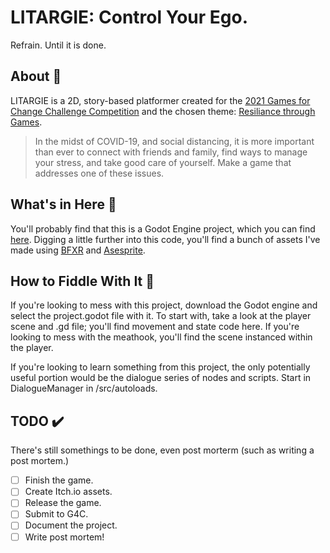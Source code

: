 # LITARGIE: Control Your Ego.
Refrain. Until it is done.

## About :mag_right:
LITARGIE is a 2D, story-based platformer created for the [2021 Games for Change Challenge Competition](http://gamesforchange.org/studentchallenge/) and the chosen theme: [Resiliance through Games](http://gamesforchange.org/studentchallenge/resilience-through-games/). 
> In the midst of COVID-19, and social distancing, it is more important than ever to connect with friends and family, find ways to manage your stress, and take good care of yourself. Make a game that addresses one of these issues.

## What's in Here :floppy_disk:
You'll probably find that this is a Godot Engine project, which you can find [here](https://godotengine.org/). Digging a little further into this code, you'll find a bunch of assets I've made using [BFXR](https://www.bfxr.net/) and [Asesprite](https://www.aseprite.org/).

## How to Fiddle With It :wrench:
If you're looking to mess with this project, download the Godot engine and select the project.godot file with it. To start with, take a look at the player scene and .gd file; you'll find movement and state code here. If you're looking to mess with the meathook, you'll find the scene instanced within the player.

If you're looking to learn something from this project, the only potentially useful portion would be the dialogue series of nodes and scripts. Start in DialogueManager in /src/autoloads.

## TODO :heavy_check_mark:
There's still somethings to be done, even post morterm (such as writing a post mortem.)
- [ ] Finish the game.
- [ ] Create Itch.io assets.
- [ ] Release the game.
- [ ] Submit to G4C.
- [ ] Document the project.
- [ ] Write post mortem!
